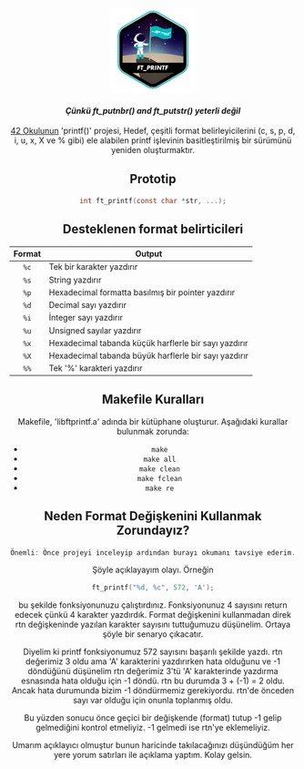 <div align="center">

<p align="center">
  <img src="https://github.com/mcombeau/mcombeau/blob/main/42_badges/ft_printfe.png" alt="ft_printf 42 project badge"/>
</p>

#### *Çünkü ft_putnbr() and ft_putstr() yeterli değil*

[42 Okulunun](https://42.fr/en/homepage/) 'printf()' projesi, Hedef, çeşitli format belirleyicilerini (c, s, p, d, i, u, x, X ve % gibi) ele alabilen printf işlevinin basitleştirilmiş bir sürümünü yeniden oluşturmaktır.

## Prototip

```c
int ft_printf(const char *str, ...);
```

## Desteklenen format belirticileri

| Format | Output |
| :-------: | ---- |
| `%c` | Tek bir karakter yazdırır |
| `%s` | String yazdırır |
| `%p` | Hexadecimal formatta basılmış bir pointer yazdırır |
| `%d` | Decimal sayı yazdırır |
| `%i` | İnteger sayı yazdırır |
| `%u` | Unsigned sayılar yazdırır |
| `%x` | Hexadecimal tabanda küçük harflerle bir sayı yazdırır |
| `%X` | Hexadecimal tabanda büyük harflerle bir sayı yazdırır |
| `%%` | Tek '%' karakteri yazdırır |

## Makefile Kuralları

Makefile, 'libftprintf.a' adında bir kütüphane oluşturur. Aşağıdaki kurallar bulunmak zorunda:
* `make`
* `make all`
* `make clean`
* `make fclean`
* `make re`

## Neden Format Değişkenini Kullanmak Zorundayız?

```c
Önemli: Önce projeyi inceleyip ardından burayı okumanı tavsiye ederim.
```

Şöyle açıklayayım olayı. Örneğin
```c
ft_printf("%d, %c", 572, 'A');
```
bu şekilde fonksiyonunuzu çalıştırdınız. Fonksiyonunuz 4 sayısını return edecek çünkü 4 karakter yazdırdık. Format değişkenini kullanmadan direk rtn değişkeninde yazılan karakter sayısını tuttuğumuzu düşünelim. Ortaya şöyle bir senaryo çıkacatır. 

Diyelim ki printf fonksiyonumuz 572 sayısını başarılı şekilde yazdı. rtn değerimiz 3 oldu ama 'A' karakterini yazdırırken hata olduğunu ve -1 döndüğünü düşünelim rtn değerimiz 3'tü 'A' karakterinde yazdırma esnasında hata olduğu için -1 döndü. rtn bu durumda 3 + (-1) = 2 oldu. Ancak hata durumunda bizim -1 döndürmemiz gerekiyordu. rtn'de önceden sayı var olduğu için onunla toplanmış oldu.

Bu yüzden sonucu önce geçici bir değişkende (format) tutup -1 gelip gelmediğini kontrol etmeliyiz. -1 gelmedi ise rtn'ye eklemeliyiz.

Umarım açıklayıcı olmuştur bunun haricinde takılacağınızı düşündüğüm her yere yorum satırları ile açıklama yaptım. Kolay gelsin.

